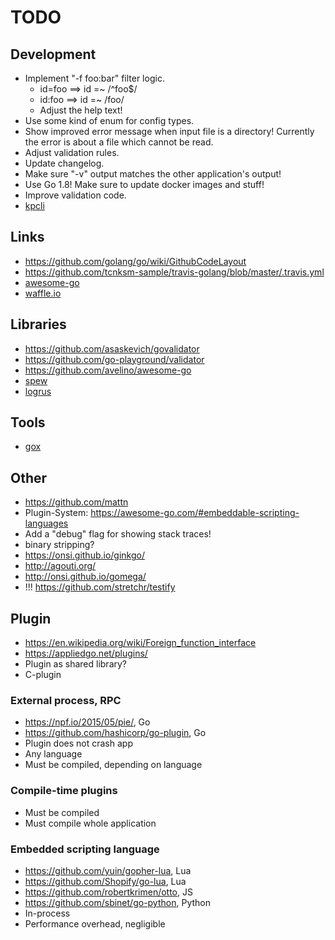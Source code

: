 # TODO

## Development
* Implement "-f foo:bar" filter logic.
  * id=foo ==> id =~ /^foo$/
  * id:foo ==> id =~ /foo/
  * Adjust the help text!
* Use some kind of enum for config types.
* Show improved error message when input file is a directory! Currently the error is about a file which cannot be read.
* Adjust validation rules.
* Update changelog.
* Make sure "-v" output matches the other application's output!
* Use Go 1.8! Make sure to update docker images and stuff!
* Improve validation code.
* [kpcli](http://kpcli.sourceforge.net/)

## Links
* https://github.com/golang/go/wiki/GithubCodeLayout
* https://github.com/tcnksm-sample/travis-golang/blob/master/.travis.yml
* [awesome-go](https://github.com/avelino/awesome-go)
* [waffle.io](https://waffle.io/)

## Libraries
* https://github.com/asaskevich/govalidator
* https://github.com/go-playground/validator
* https://github.com/avelino/awesome-go
* [spew](https://github.com/davecgh/go-spew)
* [logrus](github.com/Sirupsen/logrus)

## Tools
* [gox](github.com/mitchellh/gox)

## Other
* https://github.com/mattn
* Plugin-System: https://awesome-go.com/#embeddable-scripting-languages
* Add a "debug" flag for showing stack traces!
* binary stripping?
* https://onsi.github.io/ginkgo/
* http://agouti.org/
* http://onsi.github.io/gomega/
* !!! https://github.com/stretchr/testify

## Plugin
* https://en.wikipedia.org/wiki/Foreign_function_interface
* https://appliedgo.net/plugins/
* Plugin as shared library?
* C-plugin

### External process, RPC
* https://npf.io/2015/05/pie/, Go
* https://github.com/hashicorp/go-plugin, Go
* Plugin does not crash app
* Any language
* Must be compiled, depending on language

### Compile-time plugins
* Must be compiled
* Must compile whole application

### Embedded scripting language
* https://github.com/yuin/gopher-lua, Lua
* https://github.com/Shopify/go-lua, Lua
* https://github.com/robertkrimen/otto, JS
* https://github.com/sbinet/go-python, Python
* In-process
* Performance overhead, negligible

